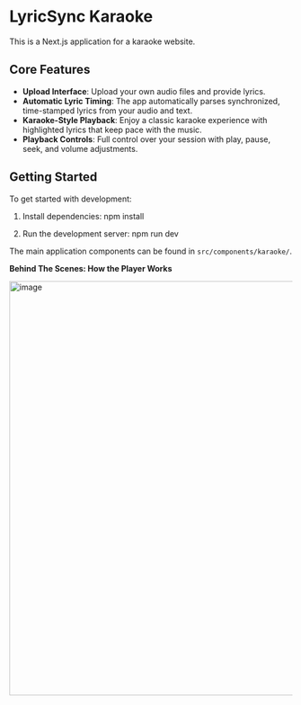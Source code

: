 # LyricSync Karaoke

This is a Next.js application for a karaoke website.

## Core Features

- **Upload Interface**: Upload your own audio files and provide lyrics.
- **Automatic Lyric Timing**: The app automatically parses synchronized, time-stamped lyrics from your audio and text.
- **Karaoke-Style Playback**: Enjoy a classic karaoke experience with highlighted lyrics that keep pace with the music.
- **Playback Controls**: Full control over your session with play, pause, seek, and volume adjustments.

## Getting Started

To get started with development:

1.  Install dependencies: npm install

2.  Run the development server: npm run dev

The main application components can be found in `src/components/karaoke/`.

**Behind The Scenes: How the Player Works**

<img width="1086" height="737" alt="image" src="https://github.com/user-attachments/assets/9636c48b-f798-4dc6-809c-a576f8a2c309" />

